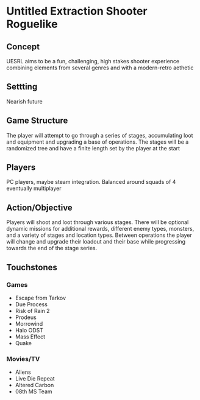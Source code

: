# Untitled Extraction Shooter Roguelike

## Concept
UESRL aims to be a fun, challenging, high stakes shooter experience combining elements from several genres and with a modern-retro aethetic

## Settting
Nearish future 

## Game Structure
The player will attempt to go through a series of stages, accumulating loot and equipment and upgrading a base of operations. The stages will be a randomized tree and have a finite length set by the player at the start

## Players
PC players, maybe steam integration. Balanced around squads of 4 eventually multiplayer

## Action/Objective
Players will shoot and loot through various stages. There will be optional dynamic missions for additional rewards, different enemy types, monsters, and a variety of stages and location types. Between operations the player will change and upgrade their loadout and their base while progressing towards the end of the stage series.

## Touchstones
### Games
* Escape from Tarkov
* Due Process
* Risk of Rain 2
* Prodeus
* Morrowind
* Halo ODST
* Mass Effect
* Quake
### Movies/TV
* Aliens
* Live Die Repeat
* Altered Carbon
* 08th MS Team
